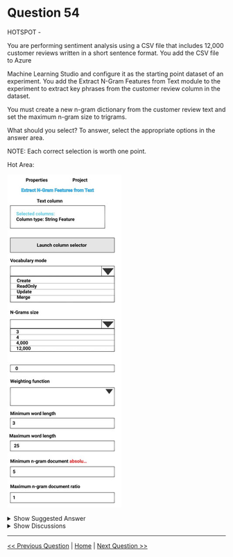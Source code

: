 # Question 54

HOTSPOT -

You are performing sentiment analysis using a CSV file that includes 12,000 customer reviews written in a short sentence format. You add the CSV file to Azure

Machine Learning Studio and configure it as the starting point dataset of an experiment. You add the Extract N-Gram Features from Text module to the experiment to extract key phrases from the customer review column in the dataset.

You must create a new n-gram dictionary from the customer review text and set the maximum n-gram size to trigrams.

What should you select? To answer, select the appropriate options in the answer area.

NOTE: Each correct selection is worth one point.

Hot Area:

![Question Image](../images/q54_q_0006200001.jpg)

<details>
  <summary>Show Suggested Answer</summary>

<img src="../images/q54_ans_0_0006400001.jpg" alt="Answer Image"><br>

<p>Vocabulary mode: Create -</p>
<p>For Vocabulary mode, select Create to indicate that you are creating a new list of n-gram features.</p>
<p>N-Grams size: 3 -</p>
<p>For N-Grams size, type a number that indicates the maximum size of the n-grams to extract and store. For example, if you type 3, unigrams, bigrams, and trigrams will be created.</p>
<p>Weighting function: Leave blank -</p>
<p>The option, Weighting function, is required only if you merge or update vocabularies. It specifies how terms in the two vocabularies and their scores should be weighted against each other.</p>
<p>Reference:</p>
<p>https://docs.microsoft.com/en-us/azure/machine-learning/studio-module-reference/extract-n-gram-features-from-text</p>

</details>

<details>
  <summary>Show Discussions</summary>

<blockquote><p><strong>ashii007</strong> <code>(Mon 20 Dec 2021 07:42)</code> - <em>Upvotes: 5</em></p><p>vocab = create
ngram = 3</p></blockquote>
<blockquote><p><strong>Roger_Sampaio1</strong> <code>(Thu 23 Nov 2023 02:12)</code> - <em>Upvotes: 1</em></p><p>Resposta:

1. Vocabulary mode: Criar.
2. N-Grams size: 3. Já que a questão diz trigrama. Isso é o tamanho máximo das palavras-chaves.</p></blockquote>
<blockquote><p><strong>Sadhak</strong> <code>(Sun 17 Nov 2024 13:18)</code> - <em>Upvotes: 1</em></p><p>English: 2. N-Grams size: 3. Since the question says trigram. This is the maximum keyword length.</p></blockquote>
<blockquote><p><strong>ning</strong> <code>(Tue 24 May 2022 17:26)</code> - <em>Upvotes: 1</em></p><p>Weighted function, you have to select one when creating n-gram, just tested in azure ml studio</p></blockquote>
<blockquote><p><strong>manvel</strong> <code>(Sun 12 Feb 2023 13:26)</code> - <em>Upvotes: 3</em></p><p>Per documentation, The option, Weighting function, is required only if you merge or update vocabularies. So no need to select an option here</p></blockquote>

</details>

---

[<< Previous Question](question_53.md) | [Home](../index.md) | [Next Question >>](question_55.md)
